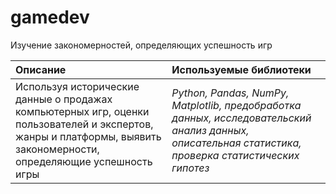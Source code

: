 # gamedev
 Изучение закономерностей, определяющих успешность игр
 
| Описание | Используемые библиотеки | 
| :---------------------- | :---------------------- |
| Используя исторические данные о продажах компьютерных игр, оценки пользователей и экспертов, жанры и платформы, выявить закономерности, определяющие успешность игры| *Python, Pandas, NumPy, Matplotlib, предобработка данных, исследовательский анализ данных, описательная статистика, проверка статистических гипотез* |
